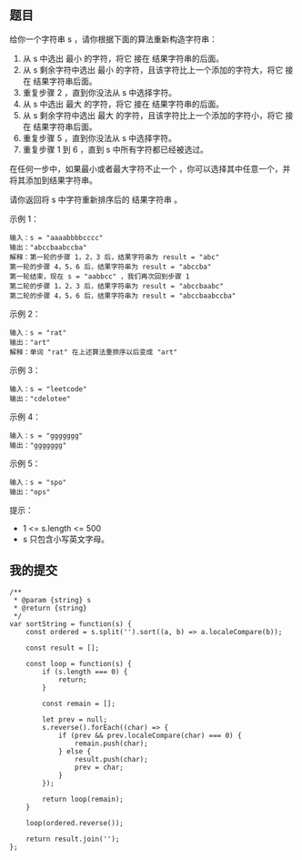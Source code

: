 ## 题目

给你一个字符串 s ，请你根据下面的算法重新构造字符串：

1. 从 s 中选出 最小 的字符，将它 接在 结果字符串的后面。
2. 从 s 剩余字符中选出 最小 的字符，且该字符比上一个添加的字符大，将它 接在 结果字符串后面。
3. 重复步骤 2 ，直到你没法从 s 中选择字符。
4. 从 s 中选出 最大 的字符，将它 接在 结果字符串的后面。
5. 从 s 剩余字符中选出 最大 的字符，且该字符比上一个添加的字符小，将它 接在 结果字符串后面。
6. 重复步骤 5 ，直到你没法从 s 中选择字符。
7. 重复步骤 1 到 6 ，直到 s 中所有字符都已经被选过。

在任何一步中，如果最小或者最大字符不止一个 ，你可以选择其中任意一个，并将其添加到结果字符串。

请你返回将 s 中字符重新排序后的 结果字符串 。

示例 1：

```
输入：s = "aaaabbbbcccc"
输出："abccbaabccba"
解释：第一轮的步骤 1，2，3 后，结果字符串为 result = "abc"
第一轮的步骤 4，5，6 后，结果字符串为 result = "abccba"
第一轮结束，现在 s = "aabbcc" ，我们再次回到步骤 1
第二轮的步骤 1，2，3 后，结果字符串为 result = "abccbaabc"
第二轮的步骤 4，5，6 后，结果字符串为 result = "abccbaabccba"
```

示例 2：

```
输入：s = "rat"
输出："art"
解释：单词 "rat" 在上述算法重排序以后变成 "art"
```

示例 3：

```
输入：s = "leetcode"
输出："cdelotee"
```

示例 4：

```
输入：s = "ggggggg"
输出："ggggggg"
```

示例 5：

```
输入：s = "spo"
输出："ops"
```

提示：

- 1 <= s.length <= 500
- s 只包含小写英文字母。

## 我的提交

```
/**
 * @param {string} s
 * @return {string}
 */
var sortString = function(s) {
    const ordered = s.split('').sort((a, b) => a.localeCompare(b));

    const result = [];

    const loop = function(s) {
        if (s.length === 0) {
            return;
        }

        const remain = [];

        let prev = null;
        s.reverse().forEach((char) => {
            if (prev && prev.localeCompare(char) === 0) {
                remain.push(char);
            } else {
                result.push(char);
                prev = char;
            }
        });

        return loop(remain);
    }

    loop(ordered.reverse());

    return result.join('');
};
```